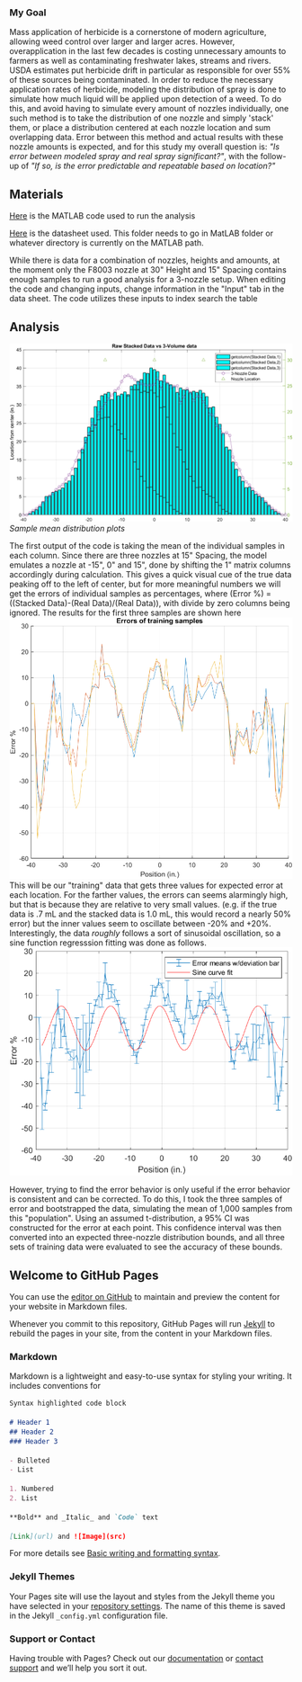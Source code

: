 ### My Goal

Mass application of herbicide is a cornerstone of modern agriculture, allowing weed control over larger and larger acres. However, overapplication in the last few decades is costing unnecessary amounts to farmers as well as contaminating freshwater lakes, streams and rivers. USDA estimates put herbicide drift in particular as responsible for over 55% of these sources being contaminated. In order to reduce the necessary application rates of herbicide, modeling the distribution of spray is done to simulate how much liquid will be applied upon detection of a weed. To do this, and avoid having to simulate every amount of nozzles individually, one such method is to take the distribution of one nozzle and simply 'stack' them, or place a distribution centered at each nozzle location and sum overlapping data. Error between this method and actual results with these nozzle amounts is expected, and for this study my overall question is: *"Is error between modeled spray and real spray significant?"*, with the follow-up of *"If so, is the error predictable and repeatable based on location?"*

## Materials
[Here](NozzleBootstrap.m) is the MATLAB code used to run the analysis

[Here](Patternator1DataSheet.xlsx) is the datasheet used. This folder needs to go in MatLAB folder or whatever directory is currently on the MATLAB path. 

While there is data for a combination of nozzles, heights and amounts, at the moment only the F8003 nozzle at 30" Height and 15" Spacing contains enough samples to run a good analysis for a 3-nozzle setup. When editing the code and changing inputs, change information in the "Input" tab in the data sheet. The code utilizes these inputs to index search the table  

## Analysis
![img](Graph1.png)
*Sample mean distribution plots*

The first output of the code is taking the mean of the individual samples in each column. Since there are three nozzles at 15" Spacing, the model emulates a nozzle at -15", 0" and 15", done by shifting the 1" matrix columns accordingly during calculation. This gives a quick visual cue of the true data peaking off to the left of center, but for more meaningful numbers we will get the errors of individual samples as percentages, where (Error %) = ((Stacked Data)-(Real Data)/(Real Data)), with divide by zero columns being ignored. The results for the first three samples are shown here
![img](Graph2.png)
This will be our "training" data that gets three values for expected error at each location. For the farther values, the errors can seems alarmingly high, but that is because they are relative to very small values. (e.g. if the true data is .7 mL and the stacked data is 1.0 mL, this would record a nearly 50% error) but the inner values seem to oscillate between -20% and +20%. Interestingly, the data *roughly* follows a sort of sinusoidal oscillation, so a sine function regresssion fitting was done as follows.
![img](Graph3.png)

However, trying to find the error behavior is only useful if the error behavior is consistent and can be corrected. To do this, I took the three samples of error and bootstrapped the data, simulating the mean of 1,000 samples from this "population". Using an assumed t-distribution, a 95% CI was constructed for the error at each point. This confidence interval was then converted into an expected three-nozzle distribution bounds, and all three sets of training data were evaluated to see the accuracy of these bounds.


## Welcome to GitHub Pages

You can use the [editor on GitHub](https://github.com/basuby/516x-website/edit/gh-pages/index.md) to maintain and preview the content for your website in Markdown files.

Whenever you commit to this repository, GitHub Pages will run [Jekyll](https://jekyllrb.com/) to rebuild the pages in your site, from the content in your Markdown files.

### Markdown

Markdown is a lightweight and easy-to-use syntax for styling your writing. It includes conventions for

```markdown
Syntax highlighted code block

# Header 1
## Header 2
### Header 3

- Bulleted
- List

1. Numbered
2. List

**Bold** and _Italic_ and `Code` text

[Link](url) and ![Image](src)
```

For more details see [Basic writing and formatting syntax](https://docs.github.com/en/github/writing-on-github/getting-started-with-writing-and-formatting-on-github/basic-writing-and-formatting-syntax).

### Jekyll Themes

Your Pages site will use the layout and styles from the Jekyll theme you have selected in your [repository settings](https://github.com/basuby/516x-website/settings/pages). The name of this theme is saved in the Jekyll `_config.yml` configuration file.

### Support or Contact

Having trouble with Pages? Check out our [documentation](https://docs.github.com/categories/github-pages-basics/) or [contact support](https://support.github.com/contact) and we’ll help you sort it out.



